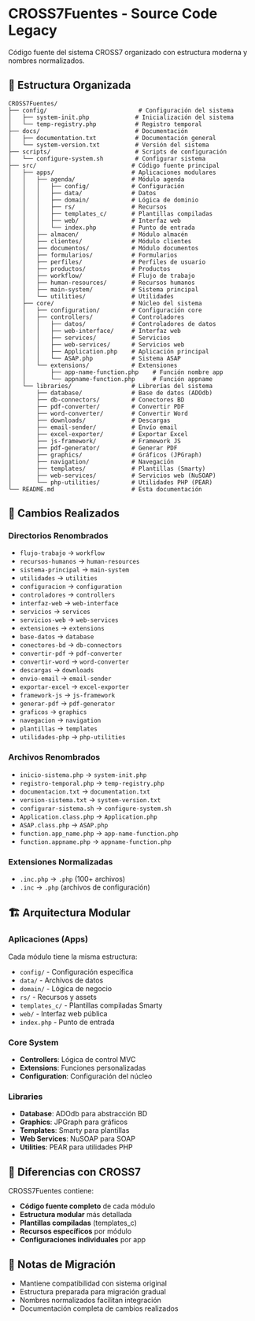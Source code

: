 # CROSS7Fuentes - Source Code Legacy

Código fuente del sistema CROSS7 organizado con estructura moderna y nombres normalizados.

## 📁 Estructura Organizada

```
CROSS7Fuentes/
├── config/                          # Configuración del sistema
│   ├── system-init.php             # Inicialización del sistema
│   └── temp-registry.php           # Registro temporal
├── docs/                           # Documentación
│   ├── documentation.txt           # Documentación general
│   └── system-version.txt          # Versión del sistema
├── scripts/                        # Scripts de configuración
│   └── configure-system.sh         # Configurar sistema
├── src/                           # Código fuente principal
│   ├── apps/                      # Aplicaciones modulares
│   │   ├── agenda/                # Módulo agenda
│   │   │   ├── config/            # Configuración
│   │   │   ├── data/              # Datos
│   │   │   ├── domain/            # Lógica de dominio
│   │   │   ├── rs/                # Recursos
│   │   │   ├── templates_c/       # Plantillas compiladas
│   │   │   ├── web/               # Interfaz web
│   │   │   └── index.php          # Punto de entrada
│   │   ├── almacen/               # Módulo almacén
│   │   ├── clientes/              # Módulo clientes
│   │   ├── documentos/            # Módulo documentos
│   │   ├── formularios/           # Formularios
│   │   ├── perfiles/              # Perfiles de usuario
│   │   ├── productos/             # Productos
│   │   ├── workflow/              # Flujo de trabajo
│   │   ├── human-resources/       # Recursos humanos
│   │   ├── main-system/           # Sistema principal
│   │   └── utilities/             # Utilidades
│   ├── core/                      # Núcleo del sistema
│   │   ├── configuration/         # Configuración core
│   │   ├── controllers/           # Controladores
│   │   │   ├── datos/             # Controladores de datos
│   │   │   ├── web-interface/     # Interfaz web
│   │   │   ├── services/          # Servicios
│   │   │   ├── web-services/      # Servicios web
│   │   │   ├── Application.php    # Aplicación principal
│   │   │   └── ASAP.php           # Sistema ASAP
│   │   └── extensions/            # Extensiones
│   │       ├── app-name-function.php    # Función nombre app
│   │       └── appname-function.php     # Función appname
│   └── libraries/                 # Librerías del sistema
│       ├── database/              # Base de datos (ADOdb)
│       ├── db-connectors/         # Conectores BD
│       ├── pdf-converter/         # Convertir PDF
│       ├── word-converter/        # Convertir Word
│       ├── downloads/             # Descargas
│       ├── email-sender/          # Envío email
│       ├── excel-exporter/        # Exportar Excel
│       ├── js-framework/          # Framework JS
│       ├── pdf-generator/         # Generar PDF
│       ├── graphics/              # Gráficos (JPGraph)
│       ├── navigation/            # Navegación
│       ├── templates/             # Plantillas (Smarty)
│       ├── web-services/          # Servicios web (NuSOAP)
│       └── php-utilities/         # Utilidades PHP (PEAR)
└── README.md                      # Esta documentación
```

## 🔄 Cambios Realizados

### Directorios Renombrados
- `flujo-trabajo` → `workflow`
- `recursos-humanos` → `human-resources`
- `sistema-principal` → `main-system`
- `utilidades` → `utilities`
- `configuracion` → `configuration`
- `controladores` → `controllers`
- `interfaz-web` → `web-interface`
- `servicios` → `services`
- `servicios-web` → `web-services`
- `extensiones` → `extensions`
- `base-datos` → `database`
- `conectores-bd` → `db-connectors`
- `convertir-pdf` → `pdf-converter`
- `convertir-word` → `word-converter`
- `descargas` → `downloads`
- `envio-email` → `email-sender`
- `exportar-excel` → `excel-exporter`
- `framework-js` → `js-framework`
- `generar-pdf` → `pdf-generator`
- `graficos` → `graphics`
- `navegacion` → `navigation`
- `plantillas` → `templates`
- `utilidades-php` → `php-utilities`

### Archivos Renombrados
- `inicio-sistema.php` → `system-init.php`
- `registro-temporal.php` → `temp-registry.php`
- `documentacion.txt` → `documentation.txt`
- `version-sistema.txt` → `system-version.txt`
- `configurar-sistema.sh` → `configure-system.sh`
- `Application.class.php` → `Application.php`
- `ASAP.class.php` → `ASAP.php`
- `function.app_name.php` → `app-name-function.php`
- `function.appname.php` → `appname-function.php`

### Extensiones Normalizadas
- `.inc.php` → `.php` (100+ archivos)
- `.inc` → `.php` (archivos de configuración)

## 🏗️ Arquitectura Modular

### Aplicaciones (Apps)
Cada módulo tiene la misma estructura:
- `config/` - Configuración específica
- `data/` - Archivos de datos
- `domain/` - Lógica de negocio
- `rs/` - Recursos y assets
- `templates_c/` - Plantillas compiladas Smarty
- `web/` - Interfaz web pública
- `index.php` - Punto de entrada

### Core System
- **Controllers**: Lógica de control MVC
- **Extensions**: Funciones personalizadas
- **Configuration**: Configuración del núcleo

### Libraries
- **Database**: ADOdb para abstracción BD
- **Graphics**: JPGraph para gráficos
- **Templates**: Smarty para plantillas
- **Web Services**: NuSOAP para SOAP
- **Utilities**: PEAR para utilidades PHP

## 🔗 Diferencias con CROSS7

CROSS7Fuentes contiene:
- **Código fuente completo** de cada módulo
- **Estructura modular** más detallada
- **Plantillas compiladas** (templates_c)
- **Recursos específicos** por módulo
- **Configuraciones individuales** por app

## 📝 Notas de Migración

- Mantiene compatibilidad con sistema original
- Estructura preparada para migración gradual
- Nombres normalizados facilitan integración
- Documentación completa de cambios realizados